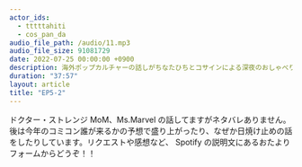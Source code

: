 ```yaml
---
actor_ids:
  - tttttahiti
  - cos_pan_da
audio_file_path: /audio/11.mp3
audio_file_size: 91081729
date: 2022-07-25 00:00:00 +0900
description: 海外ポップカルチャーの話しがちなたひちとコサインによる深夜のおしゃべり
duration: "37:57"
layout: article
title: "EP5-2"
---
```

ドクター・ストレンジ MoM、Ms.Marvel の話してますがネタバレありません。後は今年のコミコン誰が来るかの予想で盛り上がったり、なぜか日焼け止めの話をしたりしています。リクエストや感想など、 Spotify の説明文にあるおたよりフォームからどうぞ！！